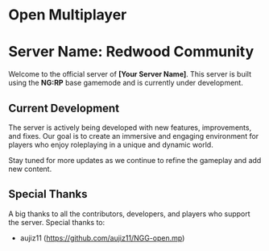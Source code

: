 # Open Multiplayer 
# Server Name: Redwood Community
Welcome to the official server of **[Your Server Name]**. This server is built using the **NG:RP** base gamemode and is currently under development.

## Current Development
The server is actively being developed with new features, improvements, and fixes. Our goal is to create an immersive and engaging environment for players who enjoy roleplaying in a unique and dynamic world.
  
Stay tuned for more updates as we continue to refine the gameplay and add new content.

## Special Thanks
A big thanks to all the contributors, developers, and players who support the server. Special thanks to:

- aujiz11 (https://github.com/aujiz11/NGG-open.mp)
  
